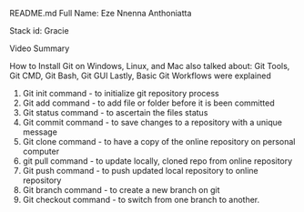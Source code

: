 README.md
Full Name: Eze Nnenna Anthoniatta

Stack id: Gracie

Video Summary

How to Install Git on Windows, Linux, and Mac
also talked about: Git Tools, Git CMD, Git Bash, Git GUI
Lastly, Basic Git Workflows were explained 
1. Git init command - to initialize git repository process 
2. Git add command - to add file or folder before it is been committed
3. Git status command - to ascertain the files status 
4. Git commit command - to save changes to a repository with a unique message 
5. Git clone command - to have a copy of the online repository on personal computer 
6. git pull command - to update locally, cloned repo from online repository 
7. Git push command - to push updated local repository to online repository 
8. Git branch command - to create a new branch on git 
9. Git checkout command - to switch from one branch to another.
